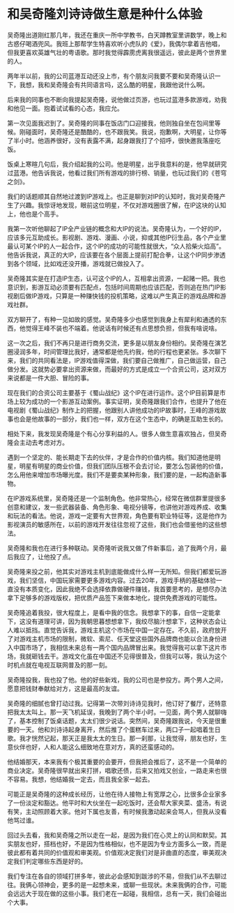 # 和吴奇隆刘诗诗做生意是种什么体验

吴奇隆出道刚红那几年，我还在重庆一所中学教书，白天蹲教室里讲数学，晚上和古惑仔喝酒兜风。我班上那帮学生特喜欢听小虎队的《爱》，我偶尔拿着吉他唱，但我更喜欢英雄气壮的粤语歌。那时我觉得霹雳虎离我很遥远，彼此是两个世界里的人。 

两年半以前，我的公司蓝港互动还没上市，有个朋友问我要不要和吴奇隆认识一下，我想，我和吴奇隆会有共同语言吗，这么酷的明星，我跟他说什么啊。 

后来我的同事也不断向我提起吴奇隆，说他做过页游，也玩过蓝港多款游戏，劝我和他见一面。抱着试试看的心态，我应允。 

第一次见面我迟到了。吴奇隆的同事在饭店门口迎接我，他则独自坐在包间里等候。刚碰面时，吴奇隆还是酷酷的，也不跟我笑。我说，抱歉啊，大明星，让你等了半小时。他涵养很好，没有表露不满，起身跟我打了个招呼，很快邀我落座吃饭。 

饭桌上寒暄几句后，我介绍起我的公司。他是明星，出乎我意料的是，他早就研究过蓝港。他告诉我说，他看过我们所有游戏的排行榜、销量，也玩过我们的《苍穹之剑》。 

我们的话题顺其自然地过渡到IP游戏上。也正是聊到对IP的认知时，我对吴奇隆产生了兴趣。我惊讶地发现，眼前这位明星，不仅对游戏圈很了解，在IP这块的认知上，他也是个高手。 

我第一次听他聊起了IP全产业链的概念和大IP的说法。吴奇隆认为，一个好的IP，应该多元互助成长。影视剧、游戏、漫画、小说，抑或其他IP衍生品，各个产业里最认可某个IP的人一起合作，这个IP的成功的可能性就很大，“众人拾柴火焰高”。他告诉我说，真正的大IP，应该要在各个层面上提前打配合拳，让这个IP同步渗透到各个领域，比如戏还没开播，游戏就已做投入了。 

吴奇隆其实是在打造IP生态，认可这个IP的人，互相拿出资源，一起赌一把。我也意识到，影游互动必须要有匹配点，包括时间周期也应该匹配，否则追在热门IP影视剧后做IP游戏，只算是一种赚快钱的投机策略，这难以产生真正的游戏品牌和游戏社群。 

双方聊开了，有种一见如故的感觉。吴奇隆多少也感觉到我身上有犀利和通透的东西，他觉得王峰不装也不端着。他说话有时候还有点思想负担，但我有啥说啥。 

这一次之后，我们不再只是进行商务交流，更多是以朋友身份相约。吴奇隆在演艺圈浸润多年，时间管理比我好，通常都是他先约我，他的行程也更紧张。多次聊下来，我们的共同看法是，IP游戏值得深做，我们要自己做推广，自己做运营，自己做分发。这就势必要拿出资源来做，而最好的方式是成立一个合资公司，这对双方来说都是一件大胆、冒险的事。 

现在我们的合资公司主要基于《蜀山战纪》这个IP在进行运作。这个IP目前算是市场上较为成功的一个影游互动案例。事实证明，吴奇隆跟我们合作，也提升了他在电视剧《蜀山战纪》制作上的把握，他跟别人讲他成功的IP故事时，王峰的游戏故事也会是他故事的一部分，我们也一样，双方在这个生态中，的确是互助生长的。 

相处下来，我发现吴奇隆是个有心分享利益的人。很多人做生意喜欢独占，但吴奇隆会主动去考虑对方。 

遇到一个坚定的、能长期走下去的伙伴，才是合作的价值内核。我们知道他是明星，明星有明星的商业价值，但我们团队压根不会去讨论，要怎么包装他的价值，怎么用他来增加市场曝光度。我们不是要卖某种形象，我们要的是，一起构造新事物。 

在IP游戏系统里，吴奇隆还是一个监制角色。他非常热心，经常在微信群里提很多创意和建议，发一些武器装备、角色形象、电视分镜等，也讲他对游戏养成、收集和玩法的看法。他说，游戏一定要有大世界观，角色要有职业特征等，这是他作为影视演员的敏感所在，以前的游戏开发往往忽视了这些，我们也会借鉴他的这些想法。 

吴奇隆和我也在进行多种联动。吴奇隆听说我又做了件新事后，追了我两个月，最后我应了，让他投了点。 

吴奇隆来投之前，他其实对游戏主机到底能做成什么样一无所知。但我们都爱玩游戏，我们坚信，中国玩家需要更多游戏内容。过去20年，游戏手柄的基础体验一直没有本质变化，因此我绝不会选择依靠做硬件赚钱，我首要思考的，是想尽办法拿下足够多的游戏版权，把优质产品签下来做本地化，提供免费游戏的可能性。 

吴奇隆追着我投，很大程度上，是看中我的信念。我想拿下的事，自信一定能拿下，这没有道理可讲，因为我朝思暮想想拿下，我绞尽脑汁想拿下，这种状态会让人难以抵挡。直觉告诉我，游戏主机这个市场在中国一定存在。不久前，政府放开了对游戏主机市场的限制，微软、索尼、任天堂这些国外品牌商也能以合法身份进入中国市场了，我相信未来总有一两个国内品牌冒出来。我觉得我可以拿下这片市场，我就砸钱去干。游戏文化虽在中国还不见得很普及，但我可以等，我认为这个时机点就在电视互联网普及的那一刻。 

吴奇隆投我，我也投了他。他的好些新戏，我的公司也是参投方。两个男人之间，愿意把钱财奉献给对方，这是最高的友谊。 

吴奇隆的细腻也曾打动过我。记得第一次带刘诗诗见我时，他订好了餐厅，还特意把我太太叫上。那一天飞机延误，我晚到了两个半小时。一见面，两个男人就聊嗨了，基本控制了饭桌话题，太太们很少说话。突然间，吴奇隆跟我说，今天是很重要的一天。他和刘诗诗起身离开，然后推了个蛋糕车过来，两口子一起唱着生日歌。我才恍然记起，那天正是我太太的生日。那一刹那，让我觉得，朋友也好，生意伙伴也好，人和人能这么细致地在意对方，真的还蛮感动的。 

他结婚那天，本来我有个极其重要的会要开，但我把会推后了，这不是一个简单的商业决定。吴奇隆很早就出来打拼，唱歌还债，后来又拍戏又创业，一路走来也很不容易。我想，他结婚我一定去，而且我全家一起去。 

可能正是吴奇隆的这种成长经历，让他在待人接物上有宽厚之心，比很多企业家多了一份淡定和豁达。他平时和大伙坐在一起吃饭时，还会帮大家夹菜、盛汤，有说有笑，主动照顾着大家。他对下属也友善，有时候我激动起来会骂人，但我从没看他骂过谁。 

回过头去看，我和吴奇隆之所以走在一起，是因为我们在心灵上的认同和默契。其实朋友也好，搭档也好，不是因为性格相似，也不是因为专业方面多么一致，而是彼此都有着共同的价值观和审美观。价值观决定我们对是非曲直的态度，审美观决定我们判定哪些东西是好的。 

我们专注在各自的领域打拼多年，彼此必会感知到跋涉的不易，但我们从不去聊过往。我俩心领神会，更多的是一起想未来，或聊一些现状。未来我俩的合作，可能会远远大于现在做的这些小事。我们老在一起碰，我相信，总有一天，我们会碰出个大事。
